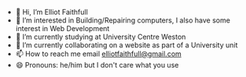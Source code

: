 - 👋 Hi, I’m Elliot Faithfull
- 👀 I’m interested in Building/Repairing computers, I also have some interest in Web Development
- 🌱 I’m currently studying at University Centre Weston
- 💞️ I’m currently collaborating on a website as part of a University unit
- 📫 How to reach me email elliotfaithfull@gmail.com
- 😄 Pronouns: he/him but I don't care what you use


<!---
WS303555/WS303555 is a ✨ special ✨ repository because its `README.md` (this file) appears on your GitHub profile.
You can click the Preview link to take a look at your changes.
--->
